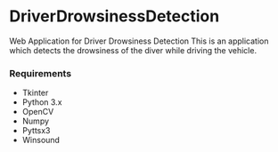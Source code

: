 # DriverDrowsinessDetection
Web Application for Driver Drowsiness Detection
This is an application which detects the drowsiness of the diver while driving the vehicle.
### Requirements
- Tkinter
- Python 3.x
- OpenCV
- Numpy
- Pyttsx3
- Winsound

